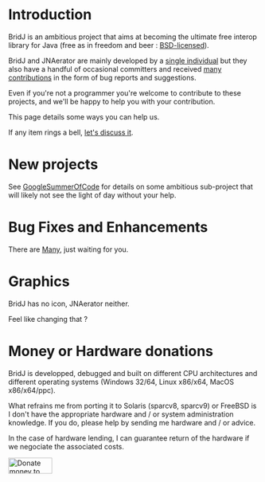 

# Introduction #

BridJ is an ambitious project that aims at becoming the ultimate free interop library for Java (free as in freedom and beer : [BSD-licensed](CreditsAndLicense.md)).

BridJ and JNAerator are mainly developed by a [single individual](http://ochafik.com) but they also have a handful of occasional committers and received [many contributions](CreditsAndLicense.md) in the form of bug reports and suggestions.

Even if you're not a programmer you're welcome to contribute to these projects, and we'll be happy to help you with your contribution.

This page details some ways you can help us.

If any item rings a bell,
[let's discuss it](http://groups.google.fr/group/nativelibs4java).

# New projects #

See [GoogleSummerOfCode](GoogleSummerOfCode.md) for details on some ambitious sub-project that will likely not see the light of day without your help.

# Bug Fixes and Enhancements #

There are [Many](Issues.md), just waiting for you.

# Graphics #

BridJ has no icon, JNAerator neither.

Feel like changing that ?

# Money or Hardware donations #

BridJ is developped, debugged and built on different CPU architectures and different operating systems (Windows 32/64, Linux x86/x64, MacOS x86/x64/ppc).

What refrains me from porting it to Solaris (sparcv8, sparcv9) or FreeBSD is I don't have the appropriate hardware and / or system administration knowledge. If you do, please help by sending me hardware and / or advice.

In the case of hardware lending, I can guarantee return of the hardware if we negociate the associated costs.

<a href='http://sourceforge.net/donate/index.php?group_id=266856'><img src='http://images.sourceforge.net/images/project-support.jpg' alt='Donate money to BridJ / JNAerator' border='0' width='88' height='32' /></a>